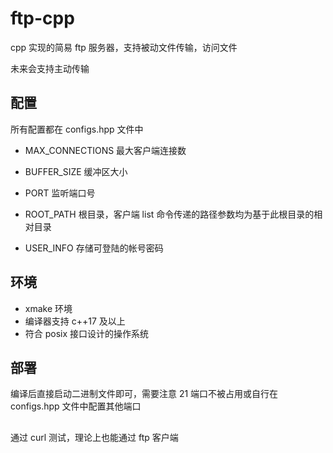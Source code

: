 # ftp-cpp

cpp 实现的简易 ftp 服务器，支持被动文件传输，访问文件

未来会支持主动传输

## 配置

所有配置都在 configs.hpp 文件中

- MAX_CONNECTIONS   最大客户端连接数

- BUFFER_SIZE       缓冲区大小

- PORT              监听端口号

- ROOT_PATH         根目录，客户端 list 命令传递的路径参数均为基于此根目录的相对目录

- USER_INFO         存储可登陆的帐号密码

## 环境

- xmake 环境
- 编译器支持 c++17 及以上
- 符合 posix 接口设计的操作系统

## 部署

编译后直接启动二进制文件即可，需要注意 21 端口不被占用或自行在 configs.hpp 文件中配置其他端口

## 

通过 curl 测试，理论上也能通过 ftp 客户端